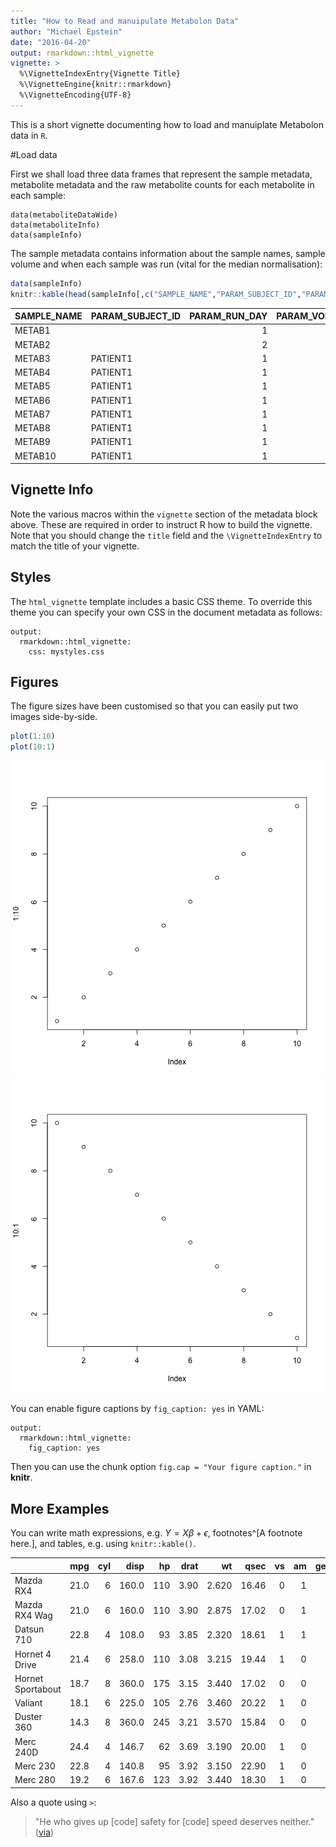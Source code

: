 ```yaml
---
title: "How to Read and manuipulate Metabolon Data"
author: "Michael Epstein"
date: "2016-04-20"
output: rmarkdown::html_vignette
vignette: >
  %\VignetteIndexEntry{Vignette Title}
  %\VignetteEngine{knitr::rmarkdown}
  %\VignetteEncoding{UTF-8}
---
```


This is a short vignette documenting how to load and manuiplate Metabolon data in `R`.

#Load data

First we shall load three data frames that represent the sample metadata, metabolite metadata and the raw metabolite counts for each metabolite in each sample:

```
data(metaboliteDataWide)
data(metaboliteInfo)
data(sampleInfo)

```

The sample metadata contains information about the sample names, sample volume and when each sample was run (vital for the median normalisation):


```r
data(sampleInfo)
knitr::kable(head(sampleInfo[,c("SAMPLE_NAME","PARAM_SUBJECT_ID","PARAM_RUN_DAY","PARAM_VOLUME_EXTRACTED_UL")], 10))
```



|SAMPLE_NAME |PARAM_SUBJECT_ID | PARAM_RUN_DAY| PARAM_VOLUME_EXTRACTED_UL|
|:-----------|:----------------|-------------:|-------------------------:|
|METAB1      |                 |             1|                        NA|
|METAB2      |                 |             2|                        NA|
|METAB3      |PATIENT1         |             1|                        95|
|METAB4      |PATIENT1         |             1|                        95|
|METAB5      |PATIENT1         |             1|                        95|
|METAB6      |PATIENT1         |             1|                        95|
|METAB7      |PATIENT1         |             1|                        95|
|METAB8      |PATIENT1         |             1|                        95|
|METAB9      |PATIENT1         |             1|                        95|
|METAB10     |PATIENT1         |             1|                        95|

## Vignette Info

Note the various macros within the `vignette` section of the metadata block above. These are required in order to instruct R how to build the vignette. Note that you should change the `title` field and the `\VignetteIndexEntry` to match the title of your vignette.

## Styles

The `html_vignette` template includes a basic CSS theme. To override this theme you can specify your own CSS in the document metadata as follows:

    output: 
      rmarkdown::html_vignette:
        css: mystyles.css

## Figures

The figure sizes have been customised so that you can easily put two images side-by-side. 


```r
plot(1:10)
plot(10:1)
```

![plot of chunk unnamed-chunk-2](figure/unnamed-chunk-2-1.png)![plot of chunk unnamed-chunk-2](figure/unnamed-chunk-2-2.png)

You can enable figure captions by `fig_caption: yes` in YAML:

    output:
      rmarkdown::html_vignette:
        fig_caption: yes

Then you can use the chunk option `fig.cap = "Your figure caption."` in **knitr**.

## More Examples

You can write math expressions, e.g. $Y = X\beta + \epsilon$, footnotes^[A footnote here.], and tables, e.g. using `knitr::kable()`.


|                  |  mpg| cyl|  disp|  hp| drat|    wt|  qsec| vs| am| gear| carb|
|:-----------------|----:|---:|-----:|---:|----:|-----:|-----:|--:|--:|----:|----:|
|Mazda RX4         | 21.0|   6| 160.0| 110| 3.90| 2.620| 16.46|  0|  1|    4|    4|
|Mazda RX4 Wag     | 21.0|   6| 160.0| 110| 3.90| 2.875| 17.02|  0|  1|    4|    4|
|Datsun 710        | 22.8|   4| 108.0|  93| 3.85| 2.320| 18.61|  1|  1|    4|    1|
|Hornet 4 Drive    | 21.4|   6| 258.0| 110| 3.08| 3.215| 19.44|  1|  0|    3|    1|
|Hornet Sportabout | 18.7|   8| 360.0| 175| 3.15| 3.440| 17.02|  0|  0|    3|    2|
|Valiant           | 18.1|   6| 225.0| 105| 2.76| 3.460| 20.22|  1|  0|    3|    1|
|Duster 360        | 14.3|   8| 360.0| 245| 3.21| 3.570| 15.84|  0|  0|    3|    4|
|Merc 240D         | 24.4|   4| 146.7|  62| 3.69| 3.190| 20.00|  1|  0|    4|    2|
|Merc 230          | 22.8|   4| 140.8|  95| 3.92| 3.150| 22.90|  1|  0|    4|    2|
|Merc 280          | 19.2|   6| 167.6| 123| 3.92| 3.440| 18.30|  1|  0|    4|    4|

Also a quote using `>`:

> "He who gives up [code] safety for [code] speed deserves neither."
([via](https://twitter.com/hadleywickham/status/504368538874703872))
